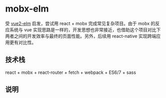 # mobx-elm

受 [vue2-elm](https://github.com/bailicangdu/vue2-elm) 启发，尝试用 react + mobx 完成常见复杂项目。由于 mobx 的反应系统与 vue 实现思路是一样的，开发思想也非常接近，也借助这个项目对比下两者之间的开发效率与最终的页面性能。另外，后续用 react-native 实现跨端应用更有对比性。


## 技术栈

react + mobx + react-router + fetch + webpack + ES6/7 + sass

## 说明
